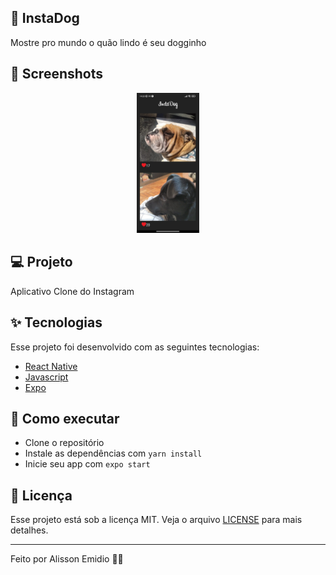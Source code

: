## :dog: InstaDog
 Mostre pro mundo o quão lindo é seu dogginho 
 
## :iphone: Screenshots
 <p align="center">
  <img alt="InstaDog" src="InstaDog/.github/InstaDog.jpeg" width="20%">
</p>
 
## 💻 Projeto

Aplicativo Clone do Instagram 
## ✨ Tecnologias

Esse projeto foi desenvolvido com as seguintes tecnologias:

- [React Native](https://reactnative.dev/)
- [Javascript](https://www.javascript.com/)
- [Expo](https://expo.io/)

## 🚀 Como executar

- Clone o repositório
- Instale as dependências com `yarn install`
- Inicie seu app com `expo start`

## 📄 Licença

Esse projeto está sob a licença MIT. Veja o arquivo [LICENSE](LICENSE.md) para mais detalhes.

---

Feito por Alisson Emidio 👋🏻
